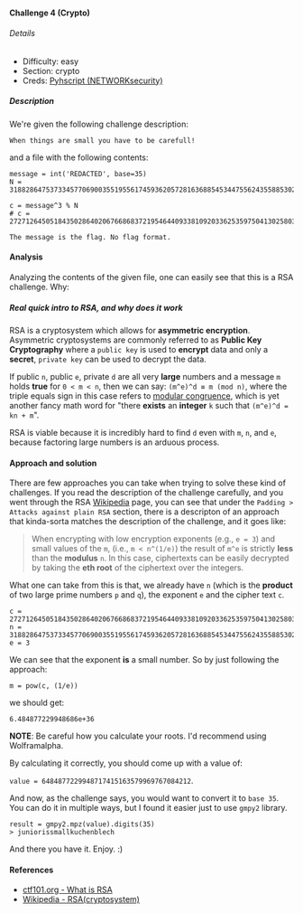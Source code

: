 #### Challenge 4 (Crypto)

###### Details
- Difficulty: easy
- Section: crypto
- Creds: [Pyhscript (NETWORKsecurity)](https://github.com/pyhscript)

##### Description

We're given the following challenge description:

`When things are small you have to be carefull!`

and a file with the following contents:

```
message = int('REDACTED', base=35)
N = 31882864753733457706900355195561745936205728163688545344755624355885302677527509480805991969514641856022311950710014654686332759895303124949904557581766107448945073828773339824936328117599459705430379854436444155104737774883908742430619368768337640156577480749932446289330171110268995901030116001751822218657

c = message^3 % N
# c = 272712645051843502864020676686837219546440933810920336253597504130258033336636323130656292878088405243095416128

The message is the flag. No flag format.
```

#### Analysis

Analyzing the contents of the given file, one can easily see that this is a RSA challenge. Why:

##### Real quick intro to RSA, and why does it work

RSA is a cryptosystem which allows for **asymmetric encryption**. Asymmetric cryptosystems are commonly referred to as **Public Key Cryptography** where a `public key` is used to **encrypt** data and only a **secret**, `private key` can be used to decrypt the data.

If public `n`, public `e`, private `d` are all very **large** numbers and a message `m` holds **true** for `0 < m < n`, then we can say: `(m^e)^d ≡ m (mod n)`, where the triple equals sign in this case refers to [modular congruence](https://en.wikipedia.org/wiki/Modular_arithmetic), which is yet another fancy math word for "there **exists** an **integer** `k` such that `(m^e)^d = kn + m`".

RSA is viable because it is incredibly hard to find `d` even with `m`, `n`, and `e`, because factoring large numbers is an arduous process.

#### Approach and solution

There are few approaches you can take when trying to solve these kind of challenges. If you read the description of the challenge carefully, and you went through the RSA [Wikipedia](https://en.wikipedia.org/wiki/RSA_(cryptosystem)) page, you can see that under the `Padding > Attacks against plain RSA` section, there is a descripton of an approach that kinda-sorta matches the description of the challenge, and it goes like:

> When encrypting with low encryption exponents (e.g., `e = 3`) and small values of the `m`, (i.e., `m < n^(1/e)`) the result of `m^e` is strictly **less** than the **modulus** `n`. In this case, ciphertexts can be easily decrypted by taking the **eth root** of the ciphertext over the integers.


What one can take from this is that, we already have `n` (which is the **product** of two large prime numbers `p` and `q`), the exponent `e` and the cipher text `c`.

```
c = 272712645051843502864020676686837219546440933810920336253597504130258033336636323130656292878088405243095416128
n = 31882864753733457706900355195561745936205728163688545344755624355885302677527509480805991969514641856022311950710014654686332759895303124949904557581766107448945073828773339824936328117599459705430379854436444155104737774883908742430619368768337640156577480749932446289330171110268995901030116001751822218657
e = 3
```

We can see that the exponent **is** a small number. So by just following the approach:

```
m = pow(c, (1/e))
```

we should get:


```
6.484877229948686e+36
```

**NOTE**: Be careful how you calculate your roots. I'd recommend using Wolframalpha.

By calculating it correctly, you should come up with a value of:

`value = 6484877229948717415163579969767084212`.

And now, as the challenge says, you would want to convert it to `base 35`. You can do it in multiple ways, but I found it easier just to use `gmpy2` library.

```
result = gmpy2.mpz(value).digits(35)
> juniorissmallkuchenblech
```

And there you have it. Enjoy. :)

#### References

- [ctf101.org - What is RSA](https://ctf101.org/cryptography/what-is-rsa/)
- [Wikipedia - RSA(cryptosystem)](https://en.wikipedia.org/wiki/RSA_(cryptosystem))
